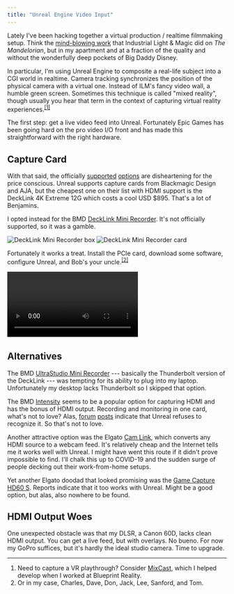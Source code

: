 ```yaml
---
title: "Unreal Engine Video Input"
---
```


Lately I've been hacking together a virtual production / realtime filmmaking setup. Think the [mind-blowing work](https://www.youtube.com/watch?v=gUnxzVOs3rk) that Industrial Light & Magic did on *The Mandelorian*, but in my apartment and at a fraction of the quality and without the wonderfully deep pockets of Big Daddy Disney.

In particular, I'm using Unreal Engine to composite a real-life subject into a CGI world in realtime. Camera tracking synchronizes the position of the physical camera with a virtual one. Instead of ILM's fancy video wall, a humble green screen. Sometimes this technique is called "mixed reality", though usually you hear that term in the context of capturing virtual reality experiences.<sup><a href="#fn1" id="r1">[1]</a></sup>

The first step: get a live video feed into Unreal. Fortunately Epic Games has been going hard on the pro video I/O front and has made this straightforward with the right hardware.


## Capture Card

With that said, the officially [supported](https://docs.unrealengine.com/en-US/Engine/ProVideoIO/BlackmagicIOReference/index.html) [options](https://docs.unrealengine.com/en-US/Engine/ProVideoIO/AJAIOReference/index.html) are disheartening for the price conscious.
Unreal supports capture cards from Blackmagic Design and AJA, but the cheapest one on their list with HDMI support is the DeckLink 4K Extreme 12G which costs a cool USD $895. That's a lot of Benjamins.

I opted instead for the BMD [DeckLink Mini
Recorder](https://www.blackmagicdesign.com/products/decklink/techspecs/W-DLK-06). It's not officially supported, so it was a gamble.

<img alt="DeckLink Mini Recorder box" srcset="/images/decklink-mini-recorder-box.jpg 1x, /images/decklink-mini-recorder-box@2x.jpg 2x" src="/images/decklink-mini-recorder-box.jpg">

<img alt="DeckLink Mini Recorder card" srcset="/images/decklink-mini-recorder-card.jpg 1x, /images/decklink-mini-recorder-card@2x.jpg 2x" src="/images/decklink-mini-recorder-card.jpg">

Fortunately it works a treat. Install the PCIe card, download some software, configure Unreal, and Bob's your uncle.<sup><a href="#fn2" id="r2">[2]</a></sup>

<video controls src="/videos/unreal-video-input.mp4"></video>


## Alternatives

The BMD [UltraStudio Mini Recorder](https://www.blackmagicdesign.com/products/ultrastudio/techspecs/W-DLUS-04) --- basically the Thunderbolt version of the DeckLink --- was tempting for its ability to plug into my laptop. Unfortunately my desktop lacks Thunderbolt so I skipped that option.

The BMD [Intensity](https://www.blackmagicdesign.com/products/intensitypro4k/techspecs/W-INT-05) seems to be a popular option for capturing HDMI and has the bonus of HDMI output. Recording and monitoring in one card, what's not to love? Alas, [forum](https://forums.unrealengine.com/unreal-engine/feedback-for-epic/1655497-hdmi-video-capture-card-support-for-virtual-production) [posts](https://forums.unrealengine.com/community/general-discussion/1646571-video-capture-cards-not-working-supported-help) indicate that Unreal refuses to recognize it. So that's not to love.

Another attractive option was the Elgato [Cam Link](https://www.elgato.com/en/gaming/cam-link-4k), which converts any HDMI source to a webcam feed. It's relatively cheap and the Internet tells me it works well with Unreal. I might have went this route if it didn't prove impossible to find. I'll chalk this up to COVID-19 and the sudden surge of people decking out their work-from-home setups.

Yet another Elgato doodad that looked promising was the [Game Capture HD60
S](https://www.elgato.com/en/gaming/game-capture-hd60-s). Reports indicate that it too works with Unreal. Might be a good option, but alas, also nowhere to be found.


## HDMI Output Woes

One unexpected obstacle was that my DLSR, a Canon 60D, lacks clean HDMI output. You can get a live feed, but with overlays. No bueno. For now my GoPro suffices, but it's hardly the ideal studio camera. Time to upgrade.


---

<ol class="footnotes">
    <li id="fn1">Need to capture a VR playthrough? Consider <a href="https://mixcast.me">MixCast</a>, which I helped develop when I worked at Blueprint Reality.<a href="#r1" class="return"></a></li>
    <li id="fn2">Or in my case, Charles, Dave, Don, Jack, Lee, Sanford, and Tom.<a href="#r2" class="return"></a></li>
</ol>
